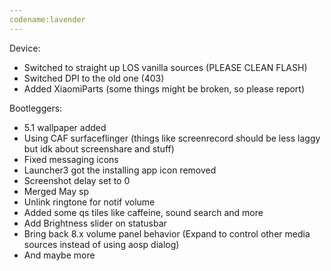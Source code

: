```yaml
---
codename:lavender
---
```


Device: 
* Switched to straight up LOS vanilla sources (PLEASE CLEAN FLASH)
* Switched DPI to the old one (403)
* Added XiaomiParts (some things might be broken, so please report)

Bootleggers:
* 5.1 wallpaper added
* Using CAF surfaceflinger (things like screenrecord should be less laggy but idk about screenshare and stuff)
* Fixed messaging icons
* Launcher3 got the installing app icon removed
* Screenshot delay set to 0
* Merged May sp
* Unlink ringtone for notif volume
* Added some qs tiles like caffeine, sound search and more
* Add Brightness slider on statusbar
* Bring back 8.x volume panel behavior (Expand to control other media sources instead of using aosp dialog)
* And maybe more
